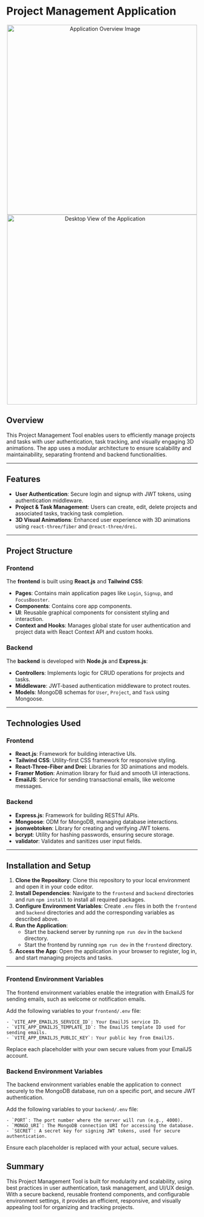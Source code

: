 # Project Management Application

<div align="center">
  <img src="path_to_image1.png" alt="Application Overview Image" width="500">
  <img src="path_to_image2.png" alt="Desktop View of the Application" width="500">
</div>

## Overview

This Project Management Tool enables users to efficiently manage projects and tasks with user authentication, task tracking, and visually engaging 3D animations. The app uses a modular architecture to ensure scalability and maintainability, separating frontend and backend functionalities.

---

## Features

- **User Authentication**: Secure login and signup with JWT tokens, using authentication middleware.
- **Project & Task Management**: Users can create, edit, delete projects and associated tasks, tracking task completion.
- **3D Visual Animations**: Enhanced user experience with 3D animations using `react-three/fiber` and `@react-three/drei`.

---

## Project Structure

### Frontend
The **frontend** is built using **React.js** and **Tailwind CSS**:
- **Pages**: Contains main application pages like `Login`, `Signup`, and `FocusBooster`.
- **Components**: Contains core app components. 
- **UI**: Reusable graphical components for consistent styling and interaction.
- **Context and Hooks**: Manages global state for user authentication and project data with React Context API and custom hooks.

### Backend
The **backend** is developed with **Node.js** and **Express.js**:
- **Controllers**: Implements logic for CRUD operations for projects and tasks.
- **Middleware**: JWT-based authentication middleware to protect routes.
- **Models**: MongoDB schemas for `User`, `Project`, and `Task` using Mongoose.

---

## Technologies Used

### Frontend
- **React.js**: Framework for building interactive UIs.
- **Tailwind CSS**: Utility-first CSS framework for responsive styling.
- **React-Three-Fiber and Drei**: Libraries for 3D animations and models.
- **Framer Motion**: Animation library for fluid and smooth UI interactions.
- **EmailJS**: Service for sending transactional emails, like welcome messages.

### Backend
- **Express.js**: Framework for building RESTful APIs.
- **Mongoose**: ODM for MongoDB, managing database interactions.
- **jsonwebtoken**: Library for creating and verifying JWT tokens.
- **bcrypt**: Utility for hashing passwords, ensuring secure storage.
- **validator**: Validates and sanitizes user input fields.

---

## Installation and Setup

1. **Clone the Repository**: Clone this repository to your local environment and open it in your code editor.
2. **Install Dependencies**: Navigate to the `frontend` and `backend` directories and run `npm install` to install all required packages.
3. **Configure Environment Variables**: Create `.env` files in both the `frontend` and `backend` directories and add the corresponding variables as described above.
4. **Run the Application**:
   - Start the backend server by running `npm run dev` in the `backend` directory.
   - Start the frontend by running `npm run dev` in the `frontend` directory.
5. **Access the App**: Open the application in your browser to register, log in, and start managing projects and tasks.

---

### Frontend Environment Variables

The frontend environment variables enable the integration with EmailJS for sending emails, such as welcome or notification emails.

Add the following variables to your `frontend/.env` file:
```plaintext
- `VITE_APP_EMAILJS_SERVICE_ID`: Your EmailJS service ID.
- `VITE_APP_EMAILJS_TEMPLATE_ID`: The EmailJS template ID used for sending emails.
- `VITE_APP_EMAILJS_PUBLIC_KEY`: Your public key from EmailJS.
```
Replace each placeholder with your own secure values from your EmailJS account.

### Backend Environment Variables

The backend environment variables enable the application to connect securely to the MongoDB database, run on a specific port, and secure JWT authentication.

Add the following variables to your `backend/.env` file:
```plaintext
- `PORT`: The port number where the server will run (e.g., 4000).
- `MONGO_URI`: The MongoDB connection URI for accessing the database.
- `SECRET`: A secret key for signing JWT tokens, used for secure authentication.
```
Ensure each placeholder is replaced with your actual, secure values.

## Summary

This Project Management Tool is built for modularity and scalability, using best practices in user authentication, task management, and UI/UX design. With a secure backend, reusable frontend components, and configurable environment settings, it provides an efficient, responsive, and visually appealing tool for organizing and tracking projects.
